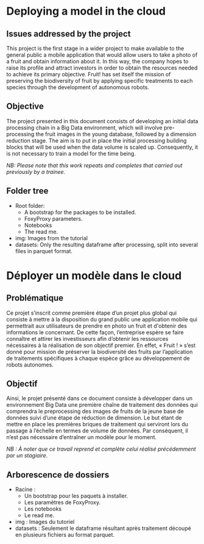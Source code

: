 # Deploying a model in the cloud

## Issues addressed by the project

This project is the first stage in a wider project to make available to the general public a mobile application that would allow users to take a photo of a fruit and obtain information about it. In this way, the company hopes to raise its profile and attract investors in order to obtain the resources needed to achieve its primary objective. Fruit! has set itself the mission of preserving the biodiversity of fruit by applying specific treatments to each species through the development of autonomous robots.

## Objective

The project presented in this document consists of developing an initial data processing chain in a Big Data environment, which will involve pre-processing the fruit images in the young database, followed by a dimension reduction stage. The aim is to put in place the initial processing building blocks that will be used when the data volume is scaled up. Consequently, it is not necessary to train a model for the time being.

*NB: Please note that this work repeats and completes that carried out previously by a trainee.*

## Folder tree

- Root folder:
  - A bootstrap for the packages to be installed.
  - FoxyProxy parameters.
  - Notebooks
  - The read me.
- img: Images from the tutorial
- datasets: Only the resulting dataframe after processing, split into several files in parquet format.


#
#


# Déployer un modèle dans le cloud

## Problématique 

Ce projet s’inscrit comme première étape d’un projet plus global qui consiste à mettre à la disposition du grand public une application mobile qui permettrait aux utilisateurs de prendre en photo un fruit et d'obtenir des informations le concernant. De cette façon, l’entreprise espère se faire connaître et attirer les investisseurs afin d’obtenir les ressources nécessaires à la réalisation de son objectif premier. En effet, « Fruit ! » s’est donné pour mission de préserver la biodiversité des fruits par l’application de traitements spécifiques à chaque espèce grâce au développement de robots autonomes.

## Objectif

Ainsi, le projet présenté dans ce document consiste à développer dans un environnement Big Data une première chaîne de traitement des données qui comprendra le preprocessing des images de fruits de la jeune base de données suivi d’une étape de réduction de dimension. Le but étant de mettre en place les premières briques de traitement qui serviront lors du passage à l’échelle en termes de volume de données. Par conséquent, il n’est pas nécessaire d’entraîner un modèle pour le moment.

*NB : À noter que ce travail reprend et complète celui réalisé précédemment par un stagiaire.*

## Arborescence de dossiers

- Racine :
  - Un bootstrap pour les paquets à installer.
  - Les paramètres de FoxyProxy.
  - Les notebooks
  - Le read me.
- img : Images du tutoriel
- datasets : Seulement le dataframe résultant après traitement découpé en plusieurs fichiers au format parquet.
